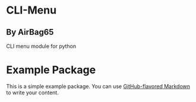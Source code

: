 # CLI-Menu
## By AirBag65
CLI menu module for python
# Example Package

This is a simple example package. You can use
[GitHub-flavored Markdown](https://guides.github.com/features/mastering-markdown/)
to write your content.
